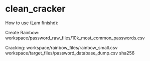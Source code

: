 # clean_cracker


How to use (Lam finishd):


Create Rainbow:
workspace/password_raw_files/10k_most_common_passwords.csv



Cracking:
workspace/rainbow_files/rainbow_small.csv
workspace/target_files/password_database_dump.csv
sha256
